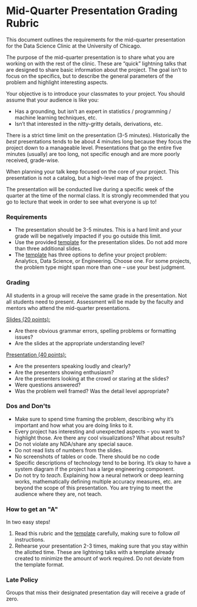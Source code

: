 # Mid-Quarter Presentation Grading Rubric

This document outlines the requirements for the mid-quarter presentation for the Data Science Clinic at the University of Chicago. 

The purpose of the mid-quarter presentation is to share what you are working on with the rest of the clinic. These are “quick” lightning talks that are designed to share basic information about the project. The goal isn’t to focus on the specifics, but to describe the general parameters of the problem and highlight interesting aspects.

Your objective is to introduce your classmates to your project. You should assume that your audience is like you:
* Has a grounding, but isn’t an expert in statistics / programming / machine learning techniques, etc.
* Isn’t that interested in the nitty-gritty details, derivations, etc.

There is a strict time limit on the presentation (3-5 minutes). Historically the _best_ presentations tends to be about 4 minutes long because they focus the project down to a manageable level. Presentations that go the entire five minutes (usually) are too long, not specific enough and are more poorly received, grade-wise. 

When planning your talk keep focused on the core of your project. This presentation is not a catalog, but a high-level map of the project.

The presentation will be conducted live during a specific week of the quarter at the time of the normal class. It is strongly recommended that you go to lecture that week in order to see what everyone is up to!

### Requirements 

* The presentation should be 3-5 minutes. This is a hard limit and your grade will be negatively impacted if you go outside this limit.
* Use the provided [template](../templates/midquarter-presentation-template.pptx) for the presentation slides. Do not add more than three additional slides.
* The [template](../templates/midquarter-presentation-template.pptx) has three options to define your project problem: Analytics, Data Science, or Engineering. Choose one. For some projects, the problem type might span more than one – use your best judgment.

### Grading

All students in a group will receive the same grade in the presentation. Not all students need to present. Assessment will be made by the faculty and mentors who attend the mid-quarter presentations.

<u>Slides (20 points):</u>
* Are there obvious grammar errors, spelling problems or formatting issues?
* Are the slides at the appropriate understanding level?

<u>Presentation (40 points):</u>
* Are the presenters speaking loudly and clearly? 
* Are the presenters showing enthusiasm?
* Are the presenters looking at the crowd or staring at the slides?
* Were questions answered? 
* Was the problem well framed? Was the detail level appropriate?

### Dos and Don'ts
* Make sure to spend time framing the problem, describing why it’s important and how what you are doing links to it.
* Every project has interesting and unexpected aspects – you want to highlight those. Are there any cool visualizations? What about results?
* Do not violate any NDA/share any special sauce.
* Do not read lists of numbers from the slides.
* No screenshots of tables or code. There should be no code 
* Specific descriptions of technology tend to be boring. It’s okay to have a system diagram if the project has a large engineering component.
* Do not try to _teach_. Explaining how a neural network or deep learning works, mathematically defining multiple accuracy measures, etc. are beyond the scope of this presentation. You are trying to meet the audience where they are, not teach.
 

### How to get an "A"

In two easy steps!
1. Read this rubric and the [template](../templates/midquarter-presentation-template.pptx) carefully, making sure to follow _all_ instructions.
2. Rehearse your presentation 2-3 times, making sure that you stay within the allotted time. These are lightning talks with a template already created to minimize the amount of work required. Do not deviate from the template format.

### Late Policy
Groups that miss their designated presentation day will receive a grade of zero.
